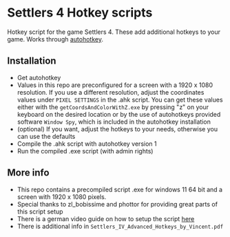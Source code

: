 # Settlers 4 Hotkey scripts

Hotkey script for the game Settlers 4. These add additional hotkeys to your game. Works through [autohotkey](https://www.autohotkey.com/).

## Installation

- Get autohotkey
- Values in this repo are preconfigured for a screen with a 1920 x 1080 resolution. If you use a different resolution, adjust the coordinates values under `PIXEL SETTINGS` in the .ahk script. You can get these values either with the `getCoordsAndColorWithZ.exe` by pressing "z" on your keyboard on the desired location or by the use of autohotkeys provided software `Window Spy`, which is included in the autohotkey installation
- (optional) If you want, adjust the hotkeys to your needs, otherwise you can use the defaults
- Compile the .ahk script with autohotkey version 1
- Run the compiled .exe script (with admin rights)

## More info

- This repo contains a precompiled script .exe for windows 11 64 bit and a screen with 1920 x 1080 pixels.
- Special thanks to zl_bobissime and phottor for providing great parts of this script setup
- There is a german video guide on how to setup the script [here](https://www.youtube.com/watch?v=5q1aneWgogY)
- There is additional info in `Settlers_IV_Advanced_Hotkeys_by_Vincent.pdf`
